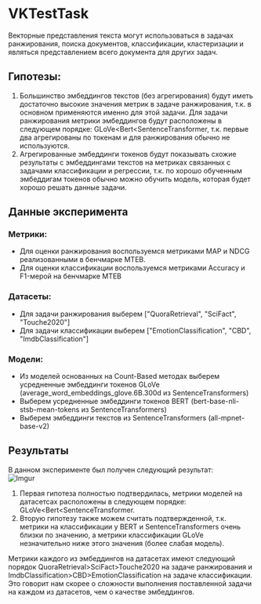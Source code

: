 # VKTestTask
Векторные представления текста могут использоваться в задачах ранжирования, поиска документов, классификации, кластеризации и являться представлением всего документа для других задач.

## Гипотезы:
1. Большинство эмбеддингов текстов (без агрегирования) будут иметь достаточно высокие значения метрик в задаче ранжирования, т.к. в основном применяются именно для этой задачи. Для задачи ранжирования метрики эмбеддингов будут расположены в следующем порядке: GLoVe<Bert<SentenceTransformer, т.к. первые два агрегированы по токенам и для ранжирования обычно не используются.
2. Агрегированные эмбеддинги токенов будут показывать схожие результаты с эмбеддингами текстов на метриках связанных с задачами классификации и регрессии, т.к. по хорошо обученным эмбеддигам токенов обычно можно обучить модель, которая будет хорошо решать данные задачи.

## Данные эксперимента
### Метрики:
* Для оценки ранжирования воспользуемся метриками MAP и  NDCG реализованными в бенчмарке MTEB.
* Для оценки классификации воспользуемся метриками Accuracy и F1-мерой на бенчмарке MTEB

### Датасеты:
* Для задачи ранжирования выберем ["QuoraRetrieval", "SciFact", "Touche2020"]
* Для задачи классификации выберем ["EmotionClassification", "CBD", "ImdbClassification"]

### Модели:
* Из моделей основанных на Count-Based методах выберем усредненные эмбеддинги токенов GLoVe (average_word_embeddings_glove.6B.300d из SentenceTransformers)
* Выберем усредненные эмбеддинги токенов BERT (bert-base-nli-stsb-mean-tokens из SentenceTransformers)
* Выберем эмбеддинги текстов из SentenceTransformers (all-mpnet-base-v2)

## Результаты
В данном эксперименте был получен следующий результат:  
![Imgur](https://i.imgur.com/NO8YmCh.png)

1. Первая гипотеза полностью подтвердилась, метрики моделей на датасетсах расположены в следующем порядке: GLoVe<Bert<SentenceTransformer.  
2. Вторую гипотезу также можем считать подтвержденной, т.к. метрики на классификации у BERT и SentenceTransformers очень близки по значению, а метрики классификации GLoVe незначительно ниже этого значения (более слабая модель).  

Метрики каждого из эмбеддингов на датасетах имеют следующий порядок QuoraRetrieval>SciFact>Touche2020 на задаче ранжирования и ImdbClassification>CBD>EmotionClassification на задаче классификации. Это говорит нам скорее о сложности выполнения поставленной задачи на каждом из датасетов, чем о качестве эмбеддингов.

